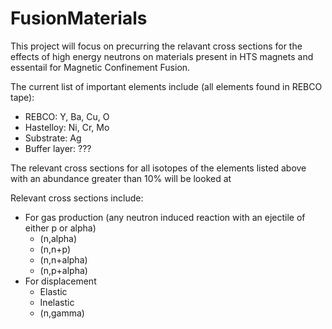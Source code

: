 # FusionMaterials

This project will focus on precurring the relavant cross sections for the effects of high energy neutrons on materials present in HTS magnets and essentail for Magnetic Confinement Fusion.

The current list of important elements include (all elements found in REBCO tape):
- REBCO: Y, Ba, Cu, O
- Hastelloy: Ni, Cr, Mo
- Substrate: Ag
- Buffer layer:  ???

The relevant cross sections for all isotopes of the elements listed above with an abundance greater than 10\% will be looked at

Relevant cross sections include:
- For gas production (any neutron induced reaction with an ejectile of either p or alpha)
  - (n,alpha)
  - (n,n+p)
  - (n,n+alpha)
  - (n,p+alpha)
- For displacement
  - Elastic
  - Inelastic
  - (n,gamma)

